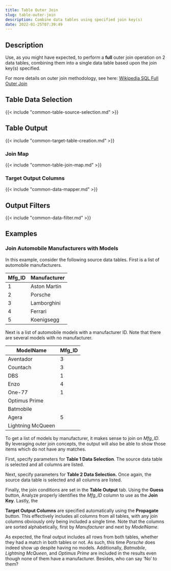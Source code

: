 ```yaml
---
title: Table Outer Join
slug: table-outer-join
description: Combine data tables using specified join key(s)
date: 2022-01-25T07:39:49
---
```



## Description


Use, as you might have expected, to perform a **full** outer join operation on 2 data tables, combining them into a single data table based upon the join key(s) specified.


For more details on outer join methodology, see here: [Wikipedia SQL Full Outer Join](http://en.wikipedia.org/wiki/Join_%28SQL%29#Full_outer_join)



## Table Data Selection




{{< include "common-table-source-selection.md" >}}


## Table Output





{{< include "common-target-table-creation.md" >}}


### Join Map

{{< include "common-table-join-map.md" >}}

### Target Output Columns


{{< include "common-data-mapper.md" >}}


## Output Filters


{{< include "common-data-filter.md" >}}



## Examples


### Join Automobile Manufacturers with Models


In this example, consider the following source data tables. First is a list of automobile manufacturers.




| Mfg_ID | Manufacturer |
|--------|--------------|
|    1   | Aston Martin |
|    2   | Porsche      |
|    3   | Lamborghini  |
|    4   | Ferrari      |
|    5   | Koenigsegg   |


Next is a list of automobile models with a manufacturer ID. Note that there are several models with no manufacturer.




| ModelName          | Mfg_ID |
|--------------------|--------|
| Aventador          |    3   |
| Countach           |    3   |
| DBS                |    1   |
| Enzo               |    4   |
| One-77             |    1   |
| Optimus Prime      |        |
| Batmobile          |        |
| Agera              |    5   |
| Lightning McQueen  |        |

To get a list of models by manufacturer, it makes sense to join on *Mfg_ID*. By leveraging outer join concepts, the output will also be able to show those items which do not have any matches.



First, specify parameters for **Table 1 Data Selection**. The source data table is selected and all columns are listed.



Next, specify parameters for **Table 2 Data Selection.** Once again, the source data table is selected and all columns are listed.



Finally, the join conditions are set in the **Table Output** tab. Using the **Guess** button, Analyze properly identifies the *Mfg_ID* column to use as the **Join Key**. Lastly, the 


**Target Output Columns** are specified automatically using the **Propagate** button. This effectively includes all columns from all tables, with any join columns obviously only being included a single time. Note that the columns are sorted alphabetically, first by *Manufacturer* and next by *ModelName*.



As expected, the final output includes all rows from both tables, whether they had a match in both tables or not. As such, this time *Porsche* does indeed show up despite having no models. Additionally, *Batmobile*, *Lightning McQueen*, and *Optimus Prime* are included in the results even though none of them have a manufacturer. Besides, who can say ‘No’ to them?
